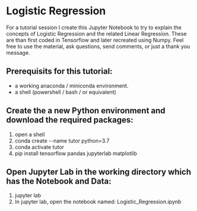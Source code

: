 # Logistic Regression
For a tutorial session I create this Jupyter Notebook to try to explain the concepts of Logistic Regression and the related Linear Regression. These are than first coded in Tensorflow and later recreated using Numpy. Feel free to use the material, ask questions, send comments, or just a thank you message.

## Prerequisits for this tutorial:
- a working anaconda / miniconda environment.
- a shell (powershell / bash / or equivalent)

## Create the a new Python environment and download the required packages:
1) open a shell
2) conda create --name tutor python=3.7
3) conda activate tutor
4) pip install tensorflow pandas jupyterlab matplotlib

## Open Jupyter Lab in the working directory which has the Notebook and Data:
1) jupyter lab
2) In jupyter lab, open the notebook named: Logistic_Regression.ipynb

